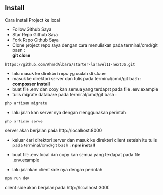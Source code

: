 ## Install
Cara Install Project ke local 
-   Follow Github Saya
-   Star Repo Github Saya
-   Fork Repo Github Saya
-   Clone project repo saya dengan cara menuliskan pada terminal/cmd/git bash :<br> <b>git clone</b>
``````
https://github.com/AhmadAlbara/starter-laravel11-nextJS.git
`````` 
-   lalu masuk ke direktori repo yg sudah di clone
-   masuk ke direktori server dan tulis pada terminal/cmd/git bash : <b>composser install </b>
- buat file .env dan copy kan semua yang terdapat pada file .env.example 
-   tulis migrate database pada terminal/cmd/git bash : 
``````
php artisan migrate
``````
- lalu jalan kan server nya dengan menggunakan perintah
``````
php artisan serve
``````
server akan berjalan pada http://localhost:8000

-  keluar dari direktori server dan  masuk ke direktori client setelah itu tulis pada terminal/cmd/git bash : <b>npm install </b>
- buat file .env.local dan copy kan semua yang terdapat pada file .env.example 

- lalu jalankan client side nya dengan perintah
``````
npm run dev
``````
client side akan berjalan pada http://localhost:3000
